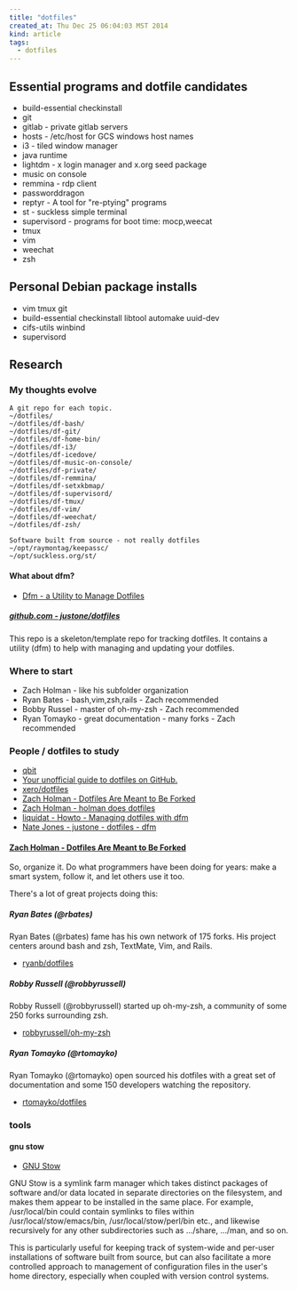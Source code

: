 ```yaml
---
title: "dotfiles"
created_at: Thu Dec 25 06:04:03 MST 2014
kind: article
tags:
  - dotfiles
---
```


## Essential programs and dotfile candidates

* build-essential checkinstall
* git
* gitlab - private gitlab servers
* hosts - /etc/host for GCS windows host names
* i3 - tiled window manager
* java runtime
* lightdm - x login manager and x.org seed package
* music on console
* remmina - rdp client
* passworddragon
* reptyr - A tool for "re-ptying" programs
* st - suckless simple terminal
* supervisord - programs for boot time: mocp,weecat
* tmux
* vim
* weechat
* zsh

## Personal Debian package installs

* vim tmux git
* build-essential checkinstall libtool automake uuid-dev
* cifs-utils winbind
* supervisord

## Research

### My thoughts evolve

~~~~~~~~~~~~~
A git repo for each topic.
~/dotfiles/
~/dotfiles/df-bash/
~/dotfiles/df-git/
~/dotfiles/df-home-bin/
~/dotfiles/df-i3/
~/dotfiles/df-icedove/
~/dotfiles/df-music-on-console/
~/dotfiles/df-private/
~/dotfiles/df-remmina/
~/dotfiles/df-setxkbmap/
~/dotfiles/df-supervisord/
~/dotfiles/df-tmux/
~/dotfiles/df-vim/
~/dotfiles/df-weechat/
~/dotfiles/df-zsh/
~~~~~~~~~~~~~

~~~~~~~~~~~~~
Software built from source - not really dotfiles
~/opt/raymontag/keepassc/
~/opt/suckless.org/st/
~~~~~~~~~~~~~

#### What about dfm?

* [Dfm - a Utility to Manage Dotfiles](http://endot.org/2010/10/16/dfm-a-utility-to-manage-dotfiles/)

##### [github.com - justone/dotfiles](https://github.com/justone/dotfiles)

This repo is a skeleton/template repo for tracking dotfiles. It contains
a utility (dfm) to help with managing and updating your dotfiles.


### Where to start

* Zach Holman - like his subfolder organization
* Ryan Bates - bash,vim,zsh,rails - Zach recommended
* Bobby Russel - master of oh-my-zsh - Zach recommended
* Ryan Tomayko - great documentation - many forks - Zach recommended


### People / dotfiles to study

* [qbit](https://github.com/qbit/dotfiles)
* [Your unofficial guide to dotfiles on GitHub.](http://dotfiles.github.io/)
* [xero/dotfiles](https://github.com/xero/dotfiles)
* [Zach Holman - Dotfiles Are Meant to Be Forked](http://zachholman.com/2010/08/dotfiles-are-meant-to-be-forked/)
* [Zach Holman - holman does dotfiles](https://github.com/holman/dotfiles)
* [liquidat - Howto - Managing dotfiles with dfm](http://liquidat.wordpress.com/2013/05/24/howto-managing-dotfiles-with-dfm/)
* [Nate Jones - justone - dotfiles - dfm](https://github.com/justone/dotfiles/wiki)

#### [Zach Holman - Dotfiles Are Meant to Be Forked](http://zachholman.com/2010/08/dotfiles-are-meant-to-be-forked/)

So, organize it. Do what programmers have been doing for years: make a
smart system, follow it, and let others use it too.

There's a lot of great projects doing this:

##### Ryan Bates (@rbates)

Ryan Bates (@rbates) fame has his own network of 175 forks. His project
centers around bash and zsh, TextMate, Vim, and Rails.

* [ryanb/dotfiles](https://github.com/ryanb/dotfiles)

##### Robby Russell (@robbyrussell)

Robby Russell (@robbyrussell) started up oh-my-zsh, a community of some
250 forks surrounding zsh.

* [robbyrussell/oh-my-zsh](https://github.com/robbyrussell/oh-my-zsh)

##### Ryan Tomayko (@rtomayko)

Ryan Tomayko (@rtomayko) open sourced his dotfiles with a great set of
documentation and some 150 developers watching the repository.

* [rtomayko/dotfiles](https://github.com/rtomayko/dotfiles)

### tools

#### gnu stow

* [GNU Stow](http://www.gnu.org/software/stow/)

GNU Stow is a symlink farm manager which takes distinct packages of
software and/or data located in separate directories on the filesystem,
and makes them appear to be installed in the same place. For
example, /usr/local/bin could contain symlinks to files within
/usr/local/stow/emacs/bin, /usr/local/stow/perl/bin etc., and likewise
recursively for any other subdirectories such as .../share, .../man,
and so on.

This is particularly useful for keeping track of system-wide and per-user
installations of software built from source, but can also facilitate a
more controlled approach to management of configuration files in the
user's home directory, especially when coupled with version control
systems.

